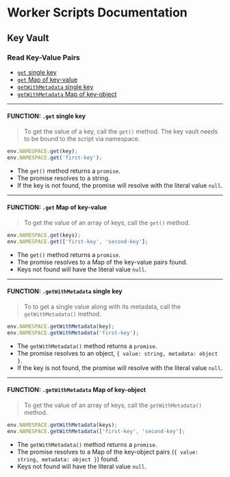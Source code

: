 # Worker Scripts Documentation

## Key Vault

### Read Key-Value Pairs

* [`get` single key](#function-get-single-key)
* [`get` Map of key-value](#function-get-map-of-key-value)
* [`getWithMetadata` single key](#function-getwithmetadata-single-key)
* [`getWithMetadata` Map of key-object](#function-getwithmetadata-map-of-key-object)

<hr/>

#### FUNCTION: `.get` single key

> To get the value of a key, call the `get()` method. The key vault needs to be bound to the script via namespace.

```javascript
env.NAMESPACE.get(key);
env.NAMESPACE.get('first-key');
```

* The `get()` method returns a `promise`.
* The promise resolves to a string.
* If the key is not found, the promise will resolve with the literal value `null`.

<hr/>

#### FUNCTION: `.get` Map of key-value

> To get the value of an array of keys, call the `get()` method.

```javascript
env.NAMESPACE.get(keys);
env.NAMESPACE.get(['first-key', 'second-key'];
```

* The `get()` method returns a `promise`.
* The promise resolves to a Map of the key-value pairs found.
* Keys not found will have the literal value `null`.

<hr/>

#### FUNCTION: `.getWithMetadata` single key

> To to get a single value along with its metadata, call the `getWithMetadata()` method.

```javascript
env.NAMESPACE.getWithMetadata(key);
env.NAMESPACE.getWithMetadata('first-key');
```

* The `getWithMetadata()` method returns a `promise`.
* The promise resolves to an object, `{ value: string, metadata: object }`.
* If the key is not found, the promise will resolve with the literal value `null`.

<hr/>

#### FUNCTION: `.getWithMetadata` Map of key-object

> To get the value of an array of keys, call the `getWithMetadata()` method.

```javascript
env.NAMESPACE.getWithMetadata(keys);
env.NAMESPACE.getWithMetadata(['first-key', 'second-key'];
```

* The `getWithMetadata()` method returns a `promise`.
* The promise resolves to a Map of the key-object pairs (`{ value: string, metadata: object }`) found.
* Keys not found will have the literal value `null`.

